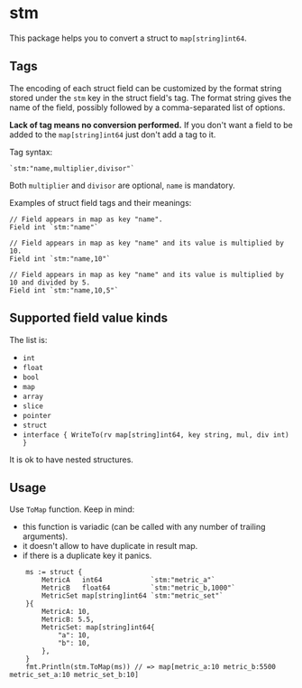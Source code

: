 <!--
title: "stm"
custom_edit_url: "https://github.com/netdata/go.d.plugin/edit/master/pkg/stm/README.md"
sidebar_label: "stm"
learn_status: "Published"
learn_rel_path: "Developers/External plugins/go.d.plugin/Helper Packages"
-->

# stm

This package helps you to convert a struct to `map[string]int64`.

## Tags

The encoding of each struct field can be customized by the format string stored under the `stm` key in the struct
field's tag. The format string gives the name of the field, possibly followed by a comma-separated list of options.

**Lack of tag means no conversion performed.**
If you don't want a field to be added to the `map[string]int64` just don't add a tag to it.

Tag syntax:

```
`stm:"name,multiplier,divisor"`
```

Both `multiplier` and `divisor` are optional, `name` is mandatory.

Examples of struct field tags and their meanings:

```
// Field appears in map as key "name".
Field int `stm:"name"`

// Field appears in map as key "name" and its value is multiplied by 10.
Field int `stm:"name,10"`

// Field appears in map as key "name" and its value is multiplied by 10 and divided by 5.
Field int `stm:"name,10,5"`
```

## Supported field value kinds

The list is:

- `int`
- `float`
- `bool`
- `map`
- `array`
- `slice`
- `pointer`
- `struct`
- `interface { WriteTo(rv map[string]int64, key string, mul, div int) }`

It is ok to have nested structures.

## Usage

Use `ToMap` function. Keep in mind:

- this function is variadic (can be called with any number of trailing arguments).
- it doesn't allow to have duplicate in result map.
- if there is a duplicate key it panics.

```
	ms := struct {
		MetricA   int64            `stm:"metric_a"`
		MetricB   float64          `stm:"metric_b,1000"`
		MetricSet map[string]int64 `stm:"metric_set"`
	}{
		MetricA: 10,
		MetricB: 5.5,
		MetricSet: map[string]int64{
			"a": 10,
			"b": 10,
		},
	}
	fmt.Println(stm.ToMap(ms)) // => map[metric_a:10 metric_b:5500 metric_set_a:10 metric_set_b:10]
```
